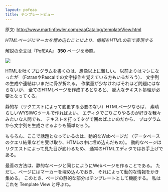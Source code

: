 ```yaml
---
layout: pofeaa
title: テンプレートビュー
---
```


原文: http://www.martinfowler.com/eaaCatalog/templateView.html

*HTMLページにマーカを埋め込むことにより、情報をHTMLの形で表現する*

解説の全文は『PofEAA』 **350** ページを参照。

![](http://www.martinfowler.com/eaaCatalog/templateViewSketch.gif)

HTMLを吐くプログラムを書くのは、想像以上に難しい。
以前よりはマシになったが
（FotranやPascalでの文字操作を覚えている方もいるだろう）、
文字列の生成や連結はいまだに骨が折れる。
作業量が少なければそれほど問題にはならないが、
全てのHTMLページを作成するとなると、
膨大なテキスト処理が必要となってくる。

静的な（リクエストによって変更する必要のない）HTMLページならば、
素晴らしいWYSIWGツールで作ればよい。
エディタでごりごりやるのが好きな我々みたいな人間でも、
テキストを打ってタグで囲めばよいのだから、
プログラムから文字列を生成させるよりも簡単だろう。

もちろん、ここで話題となっているのは、動的なWebページだ
（データベースのクエリ結果などを受け取り、HTMLの中に埋め込んだもの）。
動的なページはリクエストによって見た目が変わるため、
通常のHTMLエディタではお手上げである。

最善の方法は、静的なページと同じにようにWebページを作ることである。
ただし、ページにはマーカーを埋め込んでおき、
それによって動的な情報をかき集める。
このとき、ページの静的な部分はテンプレートとして機能する。 私はこれを
Template View と呼ぶね。
